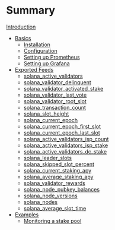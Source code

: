 # Summary

[Introduction](introduction.md)
- [Basics](basics/basics.md)
  - [Installation](basics/installation.md)
  - [Configuration](basics/configuration.md)
  - [Setting up Prometheus](basics/prometheus.md)
  - [Setting up Grafana](basics/grafana.md)
- [Exported Feeds](exported_feeds/exported_feeds.md)
  - [solana_active_validators](exported_feeds/solana_active_validators.md)
  - [solana_validator_delinquent](exported_feeds/solana_validator_delinquent.md)
  - [solana_validator_activated_stake](exported_feeds/solana_validator_activated_stake.md)
  - [solana_validator_last_vote](exported_feeds/solana_validator_last_vote.md)
  - [solana_validator_root_slot](exported_feeds/solana_validator_root_slot.md)
  - [solana_transaction_count](exported_feeds/solana_transaction_count.md)
  - [solana_slot_height](exported_feeds/solana_slot_height.md)
  - [solana_current_epoch](exported_feeds/solana_current_epoch.md)
  - [solana_current_epoch_first_slot](exported_feeds/solana_current_epoch_first_slot.md)
  - [solana_current_epoch_last_slot](exported_feeds/solana_current_epoch_last_slot.md)
  - [solana_active_validators_isp_count](exported_feeds/solana_active_validators_isp_count.md)
  - [solana_active_validators_isp_stake](exported_feeds/solana_active_validators_isp_stake.md)
  - [solana_active_validators_dc_stake](exported_feeds/solana_active_validators_dc_stake.md)
  - [solana_leader_slots]()
  - [solana_skipped_slot_percent]()
  - [solana_current_staking_apy]()
  - [solana_average_staking_apy]()
  - [solana_validator_rewards]()
  - [solana_node_pubkey_balances]()
  - [solana_node_versions]()
  - [solana_nodes]()
  - [solana_average_slot_time]()
- [Examples](examples/examples.md)
  - [Monitoring a stake pool]()